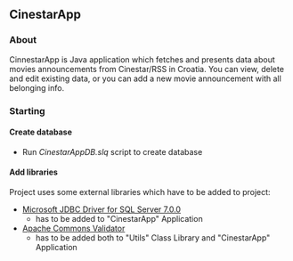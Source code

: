 ## CinestarApp
### About
CinnestarApp is Java application which fetches and presents data about movies announcements from Cinestar/RSS in Croatia. You can view, delete and edit existing data, or you can add a new movie announcement with all belonging info.
### Starting
#### Create database
 * Run *CinestarAppDB.slq* script to create database
#### Add libraries
Project uses some external libraries which have to be added to project:
* [Microsoft JDBC Driver for SQL Server 7.0.0](https://jar-download.com/download-handling.php)
  - has to be added to "CinestarApp" Application
* [Apache Commons Validator](http://commons.apache.org/proper/commons-validator/)
  - has to be added both to "Utils" Class Library and "CinestarApp" Application
